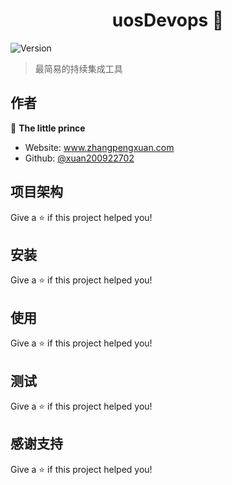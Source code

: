 <h1 align="center">uosDevops 👋</h1>
<p>
  <img alt="Version" src="https://img.shields.io/badge/version-V1.0-blue.svg?cacheSeconds=2592000" />
</p>

> 最简易的持续集成工具

## 作者

👤 **The little prince**

* Website: www.zhangpengxuan.com
* Github: [@xuan200922702](https://github.com/xuan200922702)

## 项目架构

Give a ⭐️ if this project helped you!

## 安装

Give a ⭐️ if this project helped you!

## 使用

Give a ⭐️ if this project helped you!

## 测试

Give a ⭐️ if this project helped you!


## 感谢支持

Give a ⭐️ if this project helped you!

